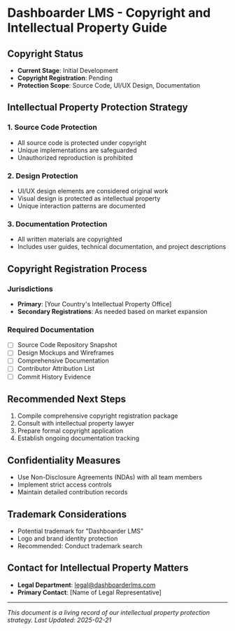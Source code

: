 # Dashboarder LMS - Copyright and Intellectual Property Guide

## Copyright Status
- **Current Stage**: Initial Development
- **Copyright Registration**: Pending
- **Protection Scope**: Source Code, UI/UX Design, Documentation

## Intellectual Property Protection Strategy

### 1. Source Code Protection
- All source code is protected under copyright
- Unique implementations are safeguarded
- Unauthorized reproduction is prohibited

### 2. Design Protection
- UI/UX design elements are considered original work
- Visual design is protected as intellectual property
- Unique interaction patterns are documented

### 3. Documentation Protection
- All written materials are copyrighted
- Includes user guides, technical documentation, and project descriptions

## Copyright Registration Process

### Jurisdictions
- **Primary**: [Your Country's Intellectual Property Office]
- **Secondary Registrations**: As needed based on market expansion

### Required Documentation
- [ ] Source Code Repository Snapshot
- [ ] Design Mockups and Wireframes
- [ ] Comprehensive Documentation
- [ ] Contributor Attribution List
- [ ] Commit History Evidence

## Recommended Next Steps
1. Compile comprehensive copyright registration package
2. Consult with intellectual property lawyer
3. Prepare formal copyright application
4. Establish ongoing documentation tracking

## Confidentiality Measures
- Use Non-Disclosure Agreements (NDAs) with all team members
- Implement strict access controls
- Maintain detailed contribution records

## Trademark Considerations
- Potential trademark for "Dashboarder LMS"
- Logo and brand identity protection
- Recommended: Conduct trademark search

## Contact for Intellectual Property Matters
- **Legal Department**: legal@dashboarderlms.com
- **Primary Contact**: [Name of Legal Representative]

---

*This document is a living record of our intellectual property protection strategy.*
*Last Updated: 2025-02-21*
